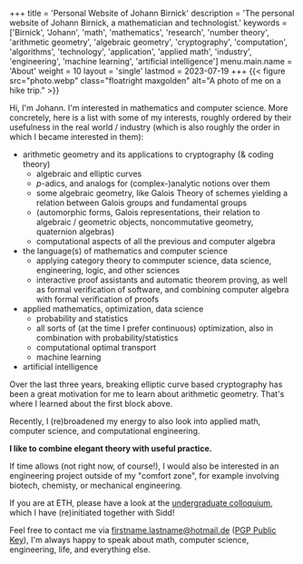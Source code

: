 +++
title = 'Personal Website of Johann Birnick'
description = 'The personal website of Johann Birnick, a mathematician and technologist.'
keywords = ['Birnick', 'Johann', 'math', 'mathematics', 'research', 'number theory', 'arithmetic geometry', 'algebraic geometry', 'cryptography', 'computation', 'algorithms', 'technology', 'application', 'applied math', 'industry', 'engineering', 'machine learning', 'artificial intelligence']
menu.main.name = 'About'
weight = 10
layout = 'single'
lastmod = 2023-07-19
+++
{{< figure src="photo.webp" class="floatright maxgolden" alt="A photo of me on a hike trip." >}}

Hi, I'm Johann. I'm interested in mathematics and computer science.
More concretely, here is a list with some of my interests, roughly ordered by their usefulness in the real world / industry (which is also roughly the order in which I became interested in them):

- arithmetic geometry and its applications to cryptography (& coding theory)
  * algebraic and elliptic curves
  * $p$-adics, and analogs for (complex-)analytic notions over them
  * some algebraic geometry, like Galois Theory of schemes yielding a relation between Galois groups and fundamental groups
  * (automorphic forms, Galois representations, their relation to algebraic / geometric objects, noncommutative geometry, quaternion algebras)
  * computational aspects of all the previous and computer algebra
- the language(s) of mathematics and computer science
  * applying category theory to commputer science, data science, engineering, logic, and other sciences
  * interactive proof assistants and automatic theorem proving, as well as formal verification of software, and combining computer algebra with formal verification of proofs
- applied mathematics, optimization, data science
  * probability and statistics
  * all sorts of (at the time I prefer continuous) optimization, also in combination with probability/statistics
  * computational optimal transport
  * machine learning
- artificial intelligence

Over the last three years, breaking elliptic curve based cryptography has been a great motivation for me to learn about arithmetic geometry.
That's where I learned about the first block above.

Recently, I (re)broadened my energy to also look into applied math, computer science, and computational engineering.

**I like to combine elegant theory with useful practice.**

If time allows (not right now, of course!), I would also be interested in an engineering project outside of my "comfort zone", for example involving biotech, chemisty, or mechanical engineering.

If you are at ETH, please have a look at the [undergraduate colloquium](https://zucmap.ethz.ch/), which I have (re)initiated together with Sidd!

Feel free to contact me via firstname.lastname@hotmail.de ([PGP Public Key](pgp-public-key.asc)), I'm always happy to speak about math, computer science, engineering, life, and everything else.
